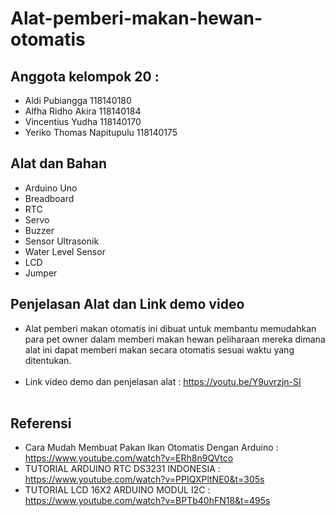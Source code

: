 # Alat-pemberi-makan-hewan-otomatis
  
## Anggota kelompok 20 :
* Aldi Pubiangga            118140180
* Alfha Ridho Akira         118140184
* Vincentius Yudha          118140170 
* Yeriko Thomas Napitupulu  118140175 
  
## Alat dan Bahan
*	Arduino Uno
*	Breadboard
*	RTC
*	Servo
*	Buzzer
*	Sensor Ultrasonik
*	Water Level Sensor
*	LCD
* Jumper

## Penjelasan Alat dan Link demo video 
* Alat pemberi makan otomatis ini dibuat untuk membantu memudahkan para pet owner dalam memberi makan hewan peliharaan mereka dimana 
  alat ini dapat memberi makan secara otomatis sesuai waktu yang ditentukan.<br><br>
* Link video demo dan penjelasan alat :
https://youtu.be/Y9uvrzjn-SI
<br><br>

## Referensi
* Cara Mudah Membuat Pakan Ikan Otomatis Dengan Arduino : https://www.youtube.com/watch?v=ERh8n9QVtco
* TUTORIAL ARDUINO RTC DS3231 INDONESIA  : https://www.youtube.com/watch?v=PPIQXPltNE0&t=305s
* TUTORIAL LCD 16X2 ARDUINO MODUL I2C    : https://www.youtube.com/watch?v=BPTb40hFN18&t=495s
